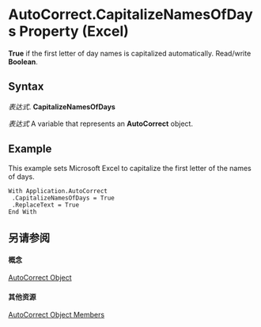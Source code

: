 
# AutoCorrect.CapitalizeNamesOfDays Property (Excel)

 **True** if the first letter of day names is capitalized automatically. Read/write **Boolean**.


## Syntax

 _表达式_. **CapitalizeNamesOfDays**

 _表达式_ A variable that represents an **AutoCorrect** object.


## Example

This example sets Microsoft Excel to capitalize the first letter of the names of days.


```
With Application.AutoCorrect 
 .CapitalizeNamesOfDays = True 
 .ReplaceText = True 
End With
```


## 另请参阅


#### 概念


[AutoCorrect Object](2594722a-2ff9-7175-4d35-0da0ad413b0d.md)
#### 其他资源


[AutoCorrect Object Members](http://msdn.microsoft.com/library/ee525804-da41-f613-3e2a-6f6b115dcdd6%28Office.15%29.aspx)